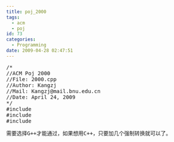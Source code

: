 ```yaml
---
title: poj_2000
tags:
  - acm
  - poj
id: 73
categories:
  - Programming
date: 2009-04-28 02:47:51
---
```


<pre lang="cpp">
/*
//ACM Poj 2000
//File: 2000.cpp
//Author: Kangzj
//Mail: Kangzj@mail.bnu.edu.cn
//Date: April 24, 2009
*/
#include<iostream>
#include<sstream>
#include<math .h>

using namespace std;

int main()
{
  int day;
  int coinDay, coinAll;
  ostringstream buff;

    while(1)
  {
        cin>>day;
        if(day==0)break;
    float temp=sqrt(1+8*day);
    int tmp=(int)temp;

    if(temp!=(float)tmp && tmp%2!=0)
    {
      tmp+=2;
    }else if(temp!=(float)tmp && tmp%2==0)
    {
      tmp++;
    }else
    {
      tmp=tmp;
    }
    coinDay=(-1+tmp)/2;
    coinDay--;
    coinAll=coinDay*(coinDay+1)*(2*coinDay+1)/6;

    coinAll+=(coinDay+1)*(day-(coinDay+1)*coinDay/2);

    buff< <day<<" "<<coinAll<<endl;
  }

  cout<<buff.str();
    return 0;
}
</pre>
需要选择G++才能通过，如果想用C++，只要加几个强制转换就可以了。</math></sstream></iostream></pre>